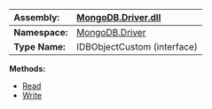 | **Assembly:** | [MongoDB.Driver.dll](MongoDB_Driver.md) |
|:--------------|:----------------------------------------|
| **Namespace:** | [MongoDB.Driver](N_MongoDB_Driver.md)   |
| **Type Name:** | IDBObjectCustom (interface)             |

**Methods:**
  * [Read](#Read.md)
  * [Write](#Write.md)
